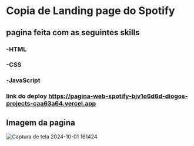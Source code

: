 # Copia de Landing page do Spotify #

## pagina feita com as seguintes skills
### -HTML
### -CSS
### -JavaScript

### link do deploy https://pagina-web-spotify-bjv1o6d6d-diogos-projects-caa63a64.vercel.app

## Imagem da pagina
![Captura de tela 2024-10-01 161424](https://github.com/user-attachments/assets/2279ba4d-7390-4e6a-80d1-e172684e45ab)
